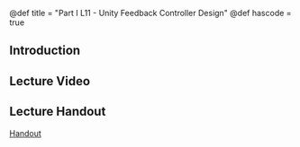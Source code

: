 @def title = "Part I L11 - Unity Feedback Controller Design"
@def hascode = true

## Introduction

## Lecture Video

## Lecture Handout
[Handout](/part_i/ME417_-_Controls_-_Part_I_Lecture_11_Unity_Feedback_Controller_Design.pdf)